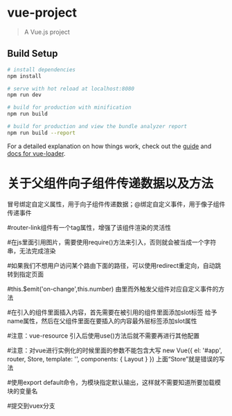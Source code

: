 # vue-project

> A Vue.js project

## Build Setup

``` bash
# install dependencies
npm install

# serve with hot reload at localhost:8080
npm run dev

# build for production with minification
npm run build

# build for production and view the bundle analyzer report
npm run build --report
```

For a detailed explanation on how things work, check out the [guide](http://vuejs-templates.github.io/webpack/) and [docs for vue-loader](http://vuejs.github.io/vue-loader).

# 关于父组件向子组件传递数据以及方法
 冒号绑定自定义属性，用于向子组件传递数据；@绑定自定义事件，用于像子组件传递事件 

#router-link组件有一个tag属性，增强了该组件渲染的灵活性

#在js里面引用图片，需要使用require()方法来引入，否则就会被当成一个字符串，无法完成渲染

#如果我们不想用户访问某个路由下面的路径，可以使用redirect重定向，自动跳转到指定页面

#this.$emit('on-change',this.number) 由里而外触发父组件对应自定义事件的方法

#在引入的组件里面插入内容，首先需要在被引用的组件里面添加slot标签 给予name属性，然后在父组件里面在要插入的内容最外层标签添加slot属性

#注意：vue-resource 引入后使用use()方法后就不需要再进行其他配置

#注意：对vue进行实例化的时候里面的参数不能包含大写
new Vue({
  el: '#app',
  router,
  Store,
  template: '<Layout/>',
  components: { Layout }
})
上面“Store”就是错误的写法

#使用export default命令，为模块指定默认输出，这样就不需要知道所要加载模块的变量名

#提交到vuex分支

            
